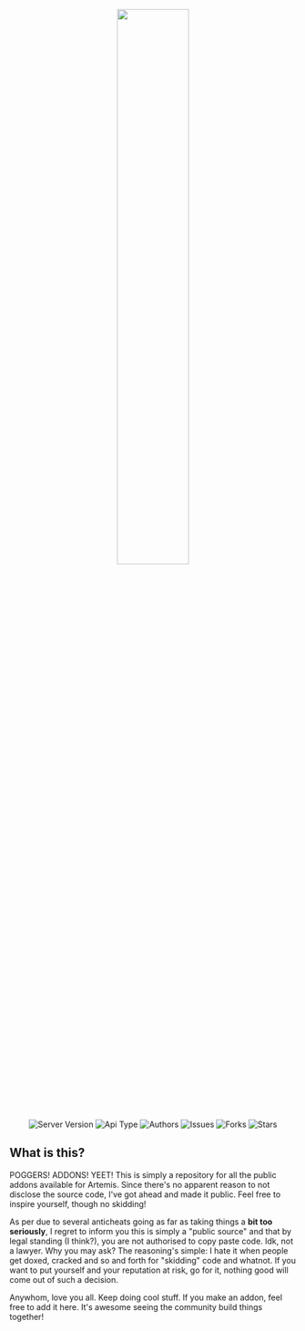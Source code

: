<p align="center">
  <img width="50%" height="50%" src="https://i.imgur.com/I1nYfFf.png">
  <br>
  <a><img alt="Server Version" src="https://img.shields.io/badge/Server%20Version-1.7.10%201.16.4-blue"></a>
  <a><img alt="Api Type" src="https://img.shields.io/badge/API-Bukkit-blue"></a>
  <a><img alt="Authors" src="https://img.shields.io/badge/Authors-Ghast-blue"></a>
  <a><img alt="Issues" src="https://img.shields.io/github/issues/artemisac/artemis-anticheat-addons"></a>
  <a><img alt="Forks" src="https://img.shields.io/github/forks/artemisac/artemis-anticheat-addons"></a>
  <a><img alt="Stars" src="https://img.shields.io/github/stars/artemisac/artemis-anticheat-addons"></a>
</p>

 ## What is this?
 
 POGGERS! ADDONS! YEET! This is simply a repository for all the public addons available for Artemis. Since there's no apparent reason to not disclose 
 the source code, I've got ahead and made it public. Feel free to inspire yourself, though no skidding!
 
 As per due to several anticheats going as far as taking things a **bit too seriously**, I regret to inform you this is simply a "public source" and that
 by legal standing (I think?), you are not authorised to copy paste code. Idk, not a lawyer. Why you may ask? The reasoning's simple: I hate it when people
 get doxed, cracked  and so and forth for "skidding" code and whatnot. If you want to put yourself and your reputation at risk, go for it, nothing good will 
 come out of such a decision.
 
 Anywhom, love you all. Keep doing cool stuff. If you make an addon, feel free to add it here. It's awesome seeing the community build things together!
